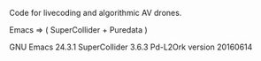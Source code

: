 
Code for livecoding and algorithmic AV drones.

Emacs => ( SuperCollider + Puredata )

GNU Emacs 24.3.1
SuperCollider 3.6.3
Pd-L2Ork version 20160614
